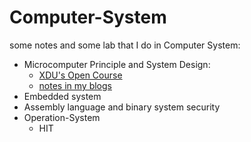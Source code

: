 # Computer-System

some notes and some lab that I do in Computer System:

- Microcomputer Principle and System Design:
  - [XDU's Open Course](https://www.bilibili.com/video/BV1R7411Y7sA?p=1)
  - [notes in my blogs](https://www.cnblogs.com/Roboduster/p/17062593.html)
-  Embedded system 
- Assembly language and binary system security
- Operation-System
  - HIT